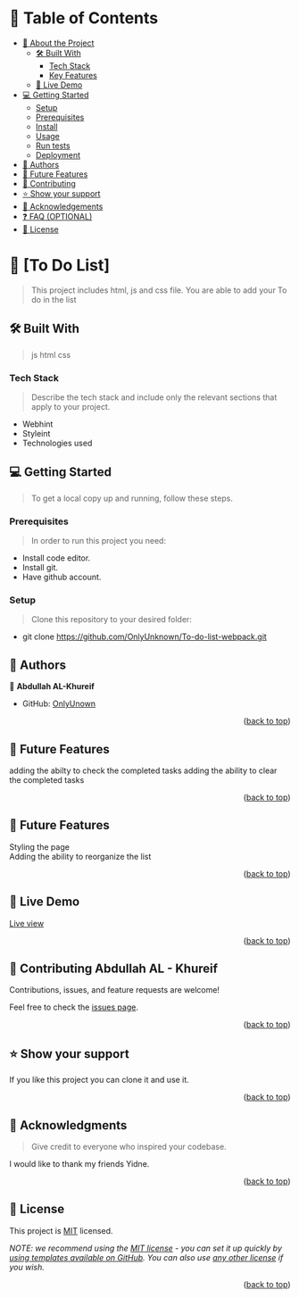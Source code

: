 <!-- TABLE OF CONTENTS -->

# 📗 Table of Contents

- [📖 About the Project](#about-project)
  - [🛠 Built With](#built-with)
    - [Tech Stack](#tech-stack)
    - [Key Features](#key-features)
  - [🚀 Live Demo](#live-demo)
- [💻 Getting Started](#getting-started)
  - [Setup](#setup)
  - [Prerequisites](#prerequisites)
  - [Install](#install)
  - [Usage](#usage)
  - [Run tests](#run-tests)
  - [Deployment](#triangular_flag_on_post-deployment)
- [👥 Authors](#authors)
- [🔭 Future Features](#future-features)
- [🤝 Contributing](#contributing)
- [⭐️ Show your support](#support)
- [🙏 Acknowledgements](#acknowledgements)
- [❓ FAQ (OPTIONAL)](#faq)
- [📝 License](#license)

<!-- PROJECT DESCRIPTION -->

# 📖 [To Do List] <a name="about-project"></a>

> This project includes html, js and css file.
> You are able to add your To do in the list

## 🛠 Built With <a name="built-with"></a>

>js
>html
>css

### Tech Stack <a name="tech-stack"></a>

> Describe the tech stack and include only the relevant sections that apply to your project.

- Webhint
- Styleint
- Technologies used

<!-- GETTING STARTED -->

## 💻 Getting Started <a name="getting-started"></a>

> To get a local copy up and running, follow these steps.

### Prerequisites

> In order to run this project you need:

- Install code editor.
- Install git.
- Have github account.

### Setup

> Clone this repository to your desired folder:

- git clone https://github.com/OnlyUnknown/To-do-list-webpack.git

<!-- AUTHORS -->

## 👥 Authors <a name="Abdullah - AL-Khureif"></a>

👤 **Abdullah AL-Khureif**

- GitHub: [OnlyUnown](https://github.com/OnlyUnknown)


<p align="right">(<a href="#readme-top">back to top</a>)</p>

<!-- FUTURE FEATURES -->

## 🔭 Future Features <a name="future-features"></a>

adding the abilty to check the completed tasks
adding the ability to clear the completed tasks

<p align="right">(<a href="#readme-top">back to top</a>)</p>

<!-- FUTURE FEATURES -->

## 🔭 Future Features <a name="future-features"></a>

Styling the page <br>
Adding the ability to reorganize the list

<p align="right">(<a href="#readme-top">back to top</a>)</p>

<!-- LIVE DEMO -->

## 🚀 Live Demo <a name="live-demo"></a>

<a href="https://onlyunknown.github.io/To-do-list-webpack/dist/">Live view</a><br>

<p align="right">(<a href="#readme-top">back to top</a>)</p>

<!-- CONTRIBUTING -->

## 🤝 Contributing <a name="contributing">Abdullah AL - Khureif</a>

Contributions, issues, and feature requests are welcome!

Feel free to check the [issues page](../../issues/).

<p align="right">(<a href="#readme-top">back to top</a>)</p>

<!-- SUPPORT -->

## ⭐️ Show your support <a name="support"></a>

If you like this project you can clone it and use it.

<p align="right">(<a href="#readme-top">back to top</a>)</p>

<!-- ACKNOWLEDGEMENTS -->

## 🙏 Acknowledgments <a name="acknowledgements"></a>

> Give credit to everyone who inspired your codebase.

I would like to thank my friends Yidne.

<p align="right">(<a href="#readme-top">back to top</a>)</p>

<!-- LICENSE -->

## 📝 License <a name="license"></a>

This project is [MIT](./LICENSE) licensed.

_NOTE: we recommend using the [MIT license](https://choosealicense.com/licenses/mit/) - you can set it up quickly by [using templates available on GitHub](https://docs.github.com/en/communities/setting-up-your-project-for-healthy-contributions/adding-a-license-to-a-repository). You can also use [any other license](https://choosealicense.com/licenses/) if you wish._

<p align="right">(<a href="#readme-top">back to top</a>)</p>
